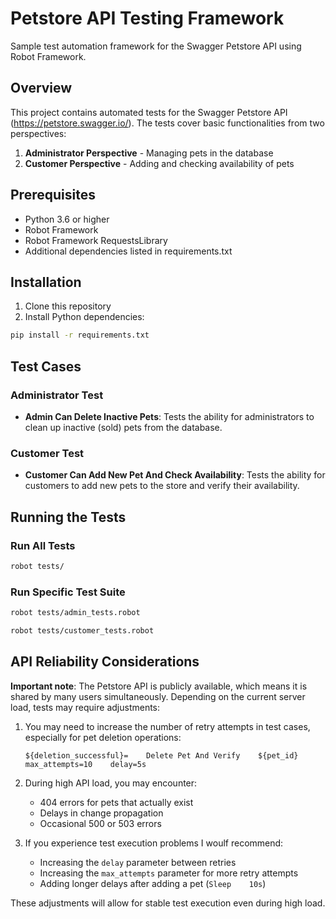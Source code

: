 # Petstore API Testing Framework

Sample test automation framework for the Swagger Petstore API using Robot Framework.

## Overview

This project contains automated tests for the Swagger Petstore API (https://petstore.swagger.io/). The tests cover basic functionalities from two perspectives:

1. **Administrator Perspective** - Managing pets in the database
2. **Customer Perspective** - Adding and checking availability of pets

## Prerequisites

- Python 3.6 or higher
- Robot Framework
- Robot Framework RequestsLibrary
- Additional dependencies listed in requirements.txt

## Installation

1. Clone this repository
2. Install Python dependencies:

```bash
pip install -r requirements.txt
```

## Test Cases

### Administrator Test

- **Admin Can Delete Inactive Pets**: Tests the ability for administrators to clean up inactive (sold) pets from the database.

### Customer Test

- **Customer Can Add New Pet And Check Availability**: Tests the ability for customers to add new pets to the store and verify their availability.

## Running the Tests

### Run All Tests

```bash
robot tests/
```

### Run Specific Test Suite

```bash
robot tests/admin_tests.robot
```

```bash
robot tests/customer_tests.robot
```

## API Reliability Considerations

**Important note**: The Petstore API is publicly available, which means it is shared by many users simultaneously. Depending on the current server load, tests may require adjustments:

1. You may need to increase the number of retry attempts in test cases, especially for pet deletion operations:
   ```robot
   ${deletion_successful}=    Delete Pet And Verify    ${pet_id}    max_attempts=10    delay=5s
   ```

2. During high API load, you may encounter:
   - 404 errors for pets that actually exist
   - Delays in change propagation
   - Occasional 500 or 503 errors

3. If you experience test execution problems I woulf recommend:
   - Increasing the `delay` parameter between retries
   - Increasing the `max_attempts` parameter for more retry attempts
   - Adding longer delays after adding a pet (`Sleep    10s`)

These adjustments will allow for stable test execution even during high load.
